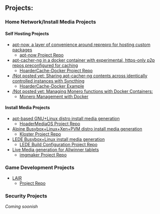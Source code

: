 Projects:
---------

### Home Network/Install Media Projects

#### Self Hosting Projects

  * [apt-now, a layer of convenience around reprepro for hosting custom packages](https://eyedeekay.github.io/apt-now/)
    * [apt-now Project Repo](https://github.com/eyedeekay/apt-now/)
  * [apt-cacher-ng in a docker container with experimental, https-only p2p repos preconfigured for caching](https://eyedeekay.github.io/hoarderCache-docker/)
    * [HoarderCache-Docker Project Repo](https://github.com/eyedeekay/hoardercache-docker/)
  * [/Not posted yet: Sharing apt-cacher-ng contents across identically controlled instances with Syncthing](https://eyedeekay.github.io/)
    * [HoarderCache-Docker Example](https://github.com/eyedeekay/hoardercache-syncthing/)
  * [/Not posted yet: Managing Monero functions with Docker Containers:](https://eyedeekay.github.io/monero-full-node/)
    * [Monero Management with Docker](https://github.com/eyedeekay/monero-full-node)

#### Install Media Projects

  * [apt-based GNU+Linux distro install media generation](https://eyedeekay.github.io/hoarderMediaOS/)
    * [HoaderMediaOS Project Repo](https://github.com/eyedeekay/hoarderMediaOS/)
  * [Alpine Busybox+Linux+Xen+PVM distro install media generation](https://eyedeekay.github.io/kloster/)
    * [Kloster Project Repo](https://github.com/eyedeekay/kloster/)
  * [LEDE Busybox+Linux install media generation](https://eyedeekay.github.io/lede-docker/)
    * [LEDE Build Configuration Project Repo](https://github.com/eyedeekay/lede-docker)
  * [Live Media generation for Allwinner tablets](https://eyedeekay.github.io/imgmaker/)
    * [imgmaker Project Repo](https://github.com/eyedeekay/imgmaker)

### Game Development Projects

  * [LAIR](https://eyedeekay.github.io/lair-web)
    * [Project Repo](https://github.com/eyedeekay/valair)

### Security Projects

*Coming soonish*
